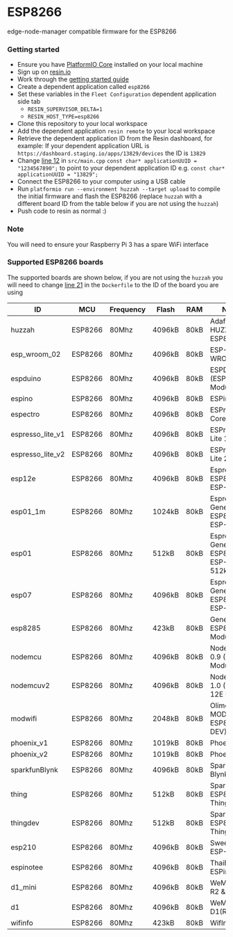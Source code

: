 # ESP8266
edge-node-manager compatible firmware for the ESP8266

### Getting started
 - Ensure you have [PlatformIO Core](http://docs.platformio.org/en/latest/installation.html) installed on your local machine
 - Sign up on [resin.io](https://dashboard.resin.io/signup)
 - Work through the [getting started guide](https://docs.resin.io/raspberrypi3/nodejs/getting-started/)
 - Create a dependent application called `esp8266`
 - Set these variables in the `Fleet Configuration` dependent application side tab
    - `RESIN_SUPERVISOR_DELTA=1`
    - `RESIN_HOST_TYPE=esp8266`
 - Clone this repository to your local workspace
 - Add the dependent application `resin remote` to your local workspace
 - Retrieve the dependent application ID from the Resin dashboard, for example: If your dependent application URL is
 `https://dashboard.staging.io/apps/13829/devices` the ID is `13829`
 - Change [line 12](https://github.com/resin-io-projects/esp8266/blob/master/src/main.cpp#L12) in `src/main.cpp` `const char* applicationUUID = "1234567890";` to point to your dependent application ID e.g. `const char* applicationUUID = "13829";`
 - Connect the ESP8266 to your computer using a USB cable
 - Run `platformio run --environment huzzah --target upload` to compile the initial firmware and flash the ESP8266 (replace `huzzah` with a different board ID from the table below if you are not using the `huzzah`)
 - Push code to resin as normal :)

### Note
You will need to ensure your Raspberry Pi 3 has a spare WiFi interface

### Supported ESP8266 boards
The supported boards are shown below, if you are not using the `huzzah` you will need to change [line 21](https://github.com/resin-io-projects/esp8266/blob/master/Dockerfile#L21) in the `Dockerfile` to the ID of the board you are using

| ID               | MCU     | Frequency | Flash  | RAM  | Name                                  |
|------------------|---------|-----------|--------|------|---------------------------------------|
| huzzah           | ESP8266 | 80Mhz     | 4096kB | 80kB | Adafruit HUZZAH ESP8266               |
| esp_wroom_02     | ESP8266 | 80Mhz     | 4096kB | 80kB | ESP-WROOM-02                          |
| espduino         | ESP8266 | 80Mhz     | 4096kB | 80kB | ESPDuino (ESP-13 Module)              |
| espino           | ESP8266 | 80Mhz     | 4096kB | 80kB | ESPino                                |
| espectro         | ESP8266 | 80Mhz     | 4096kB | 80kB | ESPrectro Core                        |
| espresso_lite_v1 | ESP8266 | 80Mhz     | 4096kB | 80kB | ESPresso Lite 1.0                     |
| espresso_lite_v2 | ESP8266 | 80Mhz     | 4096kB | 80kB | ESPresso Lite 2.0                     |
| esp12e           | ESP8266 | 80Mhz     | 4096kB | 80kB | Espressif ESP8266 ESP-12E             |
| esp01_1m         | ESP8266 | 80Mhz     | 1024kB | 80kB | Espressif Generic ESP8266 ESP-01 1M   |
| esp01            | ESP8266 | 80Mhz     | 512kB  | 80kB | Espressif Generic ESP8266 ESP-01 512k |
| esp07            | ESP8266 | 80Mhz     | 4096kB | 80kB | Espressif Generic ESP8266 ESP-07      |
| esp8285          | ESP8266 | 80Mhz     | 423kB  | 80kB | Generic ESP8285 Module                |
| nodemcu          | ESP8266 | 80Mhz     | 4096kB | 80kB | NodeMCU 0.9 (ESP-12 Module)           |
| nodemcuv2        | ESP8266 | 80Mhz     | 4096kB | 80kB | NodeMCU 1.0 (ESP-12E Module)          |
| modwifi          | ESP8266 | 80Mhz     | 2048kB | 80kB | Olimex MOD-WIFI-ESP8266(-DEV)         |
| phoenix_v1       | ESP8266 | 80Mhz     | 1019kB | 80kB | Phoenix 1.0                           |
| phoenix_v2       | ESP8266 | 80Mhz     | 1019kB | 80kB | Phoenix 2.0                           |
| sparkfunBlynk    | ESP8266 | 80Mhz     | 4096kB | 80kB | SparkFun Blynk Board                  |
| thing            | ESP8266 | 80Mhz     | 512kB  | 80kB | SparkFun ESP8266 Thing                |
| thingdev         | ESP8266 | 80Mhz     | 512kB  | 80kB | SparkFun ESP8266 Thing Dev            |
| esp210           | ESP8266 | 80Mhz     | 4096kB | 80kB | SweetPea ESP-210                      |
| espinotee        | ESP8266 | 80Mhz     | 4096kB | 80kB | ThaiEasyElec ESPino                   |
| d1_mini          | ESP8266 | 80Mhz     | 4096kB | 80kB | WeMos D1 R2 & mini                    |
| d1               | ESP8266 | 80Mhz     | 4096kB | 80kB | WeMos D1(Retired)                     |
| wifinfo          | ESP8266 | 80Mhz     | 423kB  | 80kB | WifInfo                               |
